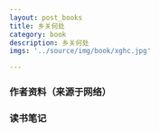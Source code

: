 ```yaml
---
layout: post_books
title: 乡关何处
category: book
description: 乡关何处
imgs: '../source/img/book/xghc.jpg'

---
```

### 作者资料（来源于网络）


### 读书笔记
 